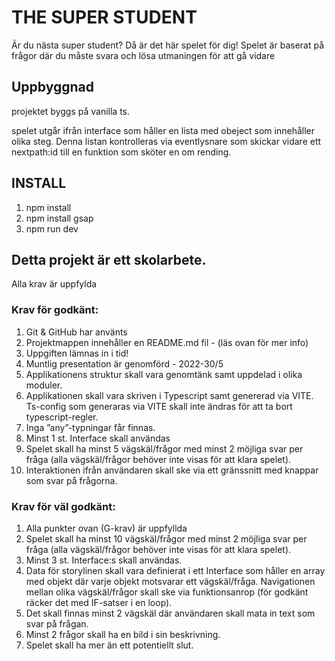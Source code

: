 # THE SUPER STUDENT
Är du nästa super student? Då är det här spelet för dig!
Spelet är baserat på frågor där du måste svara och lösa utmaningen för att gå vidare

## Uppbyggnad
projektet byggs på vanilla ts.

spelet utgår ifrån interface som håller en lista med obeject som innehåller olika steg. Denna listan kontrolleras via eventlysnare som skickar vidare ett nextpath:id till en funktion som sköter en om rending.

## INSTALL

1. npm install 
2. npm install gsap 
3. npm run dev 

## Detta projekt är ett skolarbete.
Alla krav är uppfylda


### Krav för godkänt:
1. Git & GitHub har använts
2. Projektmappen innehåller en README.md fil - (läs ovan för mer info)
3. Uppgiften lämnas in i tid!
4. Muntlig presentation är genomförd - 2022-30/5
5. Applikationens struktur skall vara genomtänk samt uppdelad i olika moduler.
6. Applikationen skall vara skriven i Typescript samt genererad via VITE. Ts-config som generaras via VITE skall inte ändras för att ta bort typescript-regler.
7. Inga ”any”-typningar får finnas.
8. Minst 1 st. Interface skall användas
9. Spelet skall ha minst 5 vägskäl/frågor med minst 2 möjliga svar per fråga (alla vägskäl/frågor behöver inte visas för att klara spelet).
10. Interaktionen ifrån användaren skall ske via ett gränssnitt med knappar som svar på frågorna.

### Krav för väl godkänt:
1. Alla punkter ovan (G-krav) är uppfyllda
2. Spelet skall ha minst 10 vägskäl/frågor med minst 2 möjliga svar per fråga (alla vägskäl/frågor behöver inte visas för att klara spelet).
3. Minst 3 st. Interface:s skall användas.
4. Data för storylinen skall vara definierat i ett Interface som håller en array med objekt där varje objekt motsvarar ett vägskäl/fråga. Navigationen mellan olika vägskäl/frågor skall ske via funktionsanrop (för godkänt räcker det med IF-satser i en loop).
5. Det skall finnas minst 2 vägskäl där användaren skall mata in text som svar på frågan.
6. Minst 2 frågor skall ha en bild i sin beskrivning.
7. Spelet skall ha mer än ett potentiellt slut.

